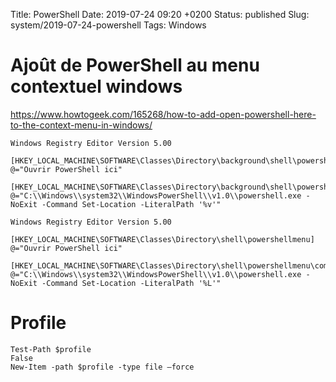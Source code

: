 Title: PowerShell
Date: 2019-07-24 09:20 +0200
Status: published
Slug: system/2019-07-24-powershell
Tags: Windows

# Ajoût de PowerShell au menu contextuel windows

<https://www.howtogeek.com/165268/how-to-add-open-powershell-here-to-the-context-menu-in-windows/>

```
Windows Registry Editor Version 5.00

[HKEY_LOCAL_MACHINE\SOFTWARE\Classes\Directory\background\shell\powershellmenu]
@="Ouvrir PowerShell ici"

[HKEY_LOCAL_MACHINE\SOFTWARE\Classes\Directory\background\shell\powershellmenu\command]
@="C:\\Windows\\system32\\WindowsPowerShell\\v1.0\\powershell.exe -NoExit -Command Set-Location -LiteralPath '%v'"
```

```
Windows Registry Editor Version 5.00

[HKEY_LOCAL_MACHINE\SOFTWARE\Classes\Directory\shell\powershellmenu]
@="Ouvrir PowerShell ici"

[HKEY_LOCAL_MACHINE\SOFTWARE\Classes\Directory\shell\powershellmenu\command]
@="C:\\Windows\\system32\\WindowsPowerShell\\v1.0\\powershell.exe -NoExit -Command Set-Location -LiteralPath '%L'"
```

# Profile

    Test-Path $profile
    False
    New-Item -path $profile -type file –force
